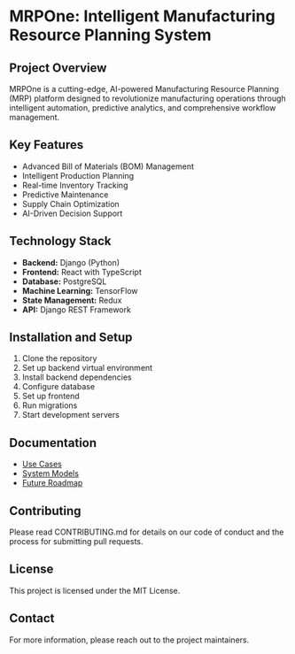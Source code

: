 # MRPOne: Intelligent Manufacturing Resource Planning System

## Project Overview
MRPOne is a cutting-edge, AI-powered Manufacturing Resource Planning (MRP) platform designed to revolutionize manufacturing operations through intelligent automation, predictive analytics, and comprehensive workflow management.

## Key Features
- Advanced Bill of Materials (BOM) Management
- Intelligent Production Planning
- Real-time Inventory Tracking
- Predictive Maintenance
- Supply Chain Optimization
- AI-Driven Decision Support

## Technology Stack
- **Backend:** Django (Python)
- **Frontend:** React with TypeScript
- **Database:** PostgreSQL
- **Machine Learning:** TensorFlow
- **State Management:** Redux
- **API:** Django REST Framework

## Installation and Setup
1. Clone the repository
2. Set up backend virtual environment
3. Install backend dependencies
4. Configure database
5. Set up frontend
6. Run migrations
7. Start development servers

## Documentation
- [Use Cases](Usecases.md)
- [System Models](Models.md)
- [Future Roadmap](Todo.md)

## Contributing
Please read CONTRIBUTING.md for details on our code of conduct and the process for submitting pull requests.

## License
This project is licensed under the MIT License.

## Contact
For more information, please reach out to the project maintainers.
